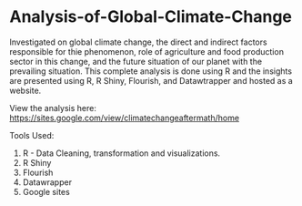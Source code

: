# Analysis-of-Global-Climate-Change

Investigated on global climate change, the direct and indirect factors responsible for thie phenomenon, role of agriculture and food production sector in this change, and the future situation of our planet with the prevailing situation. This complete analysis is done using R and the insights are presented using R, R Shiny, Flourish, and Datawtrapper and hosted as a website.

View the analysis here: https://sites.google.com/view/climatechangeaftermath/home


Tools Used:
1. R - Data Cleaning, transformation and visualizations.
2. R Shiny
3. Flourish
4. Datawrapper
5. Google sites
